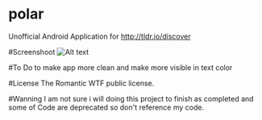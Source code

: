 # polar
Unofficial Android Application for http://tldr.io/discover 


#Screenshoot 
![Alt text](https://cloud.githubusercontent.com/assets/1067074/18244634/1e70caf0-7387-11e6-9db1-6ed287c82273.png?raw=true "app screenshot")

#To Do 
to make app more clean and make more visible in  text color


#License 
The Romantic WTF public license.

#Wanning
I am not sure i will doing this project to finish as completed and some of Code are deprecated so don't reference my code.
